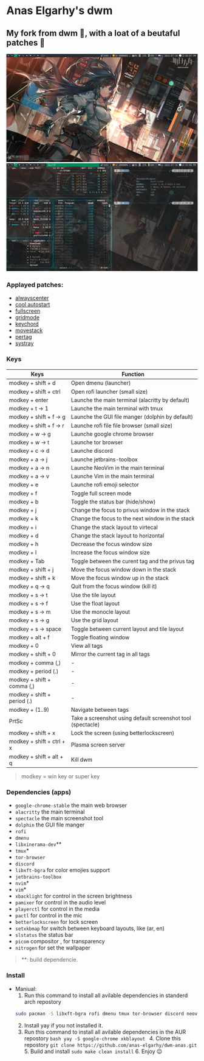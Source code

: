 # Anas Elgarhy's dwm
## My fork from dwm 🍴, with a loat of a beutaful patches 🥰

![dwm screenshot](./screenshots/dwm-0.1.0-6.2.png)
![dwm and alacritty](./screenshots/dwm_bpytop_and_ufetch-0.1.0-6.2.png)

### Applayed patches:
- [alwayscenter]()
- [cool autostart]()
- [fullscreen]()
- [gridmode]()
- [keychord]()
- [movestack]()
- [pertag]()
- [systray]()

### Keys
| Keys                           | Function                                           |
|--------------------------------|----------------------------------------------------|
| modkey + shift + d             | Open dmenu (launcher)                              |
| modkey + shift + ctrl          | Open rofi launcher (small size)                    |
| modkey + enter                 | Launche the main terminal (alacritty by default)      |
| modkey + t -> 1                | Launche the main terminal with tmux                   |
| modkey + shift + f -> g        | Launche the GUI file manger (dolphin by default)      |
| modkey + shift + f -> r        | Launche rofi file file browser (small size)           |
| modkey + w -> g                | Launche google chrome browser                         |
| modkey + w -> t                | Launche tor browser                                   |
| modkey + c -> d                | Launche discord                                      |
| modkey + a -> j                | Launche jetbrains-toolbox                            |
| modkey + a -> n                | Launche NeoVim in the main terminal                  |
| modkey + a -> v                | Launche Vim in the main terminal                     |
| modkey + e                     | Launche rofi emoji selector                          |
| modkey + f                     | Toggle full screen mode                              |
| modkey + b                     | Toggle the status bar (hide/show)                    |
| modkey + j                     | Change the focus to privus window in the stack       |
| modkey + k                     | Change the focus to the next window in the stack     |
| modkey + i                     | Change the stack layout to virtecal                  |
| modkey + d                     | Change the stack layout to horizontal                |
| modkey + h                     | Decrease the focus window size                       |
| modkey + l                     | Increase the focus window size                       |
| modkey + Tab                   | Toggle between the curent tag and the privus tag     |
| modkey + shift + j             | Move the focus window down in the stack              |
| modkey + shift + k             | Move the focus window up in the stack                |
| modkey + q -> q                | Quit from the focus window (kill it)                 |
| modkey + s -> t                | Use the tile layout                                  |
| modkey + s -> f                | Use the float layout                                  |
| modkey + s -> m                | Use the monocle layout                                  |
| modkey + s -> g                | Use the grid layout                                  |
| modkey + s -> space            | Toggle between current layout and tile layout        |
| modkey + alt + f               | Toggle floating window                               |
| modkey + 0                     | View all tags                                         |
| modkey + shift + 0             | Mirror the current tag in all tags                   |
| modkey + comma (,)             | -                                                    |
| modkey + period (.)            | -                                                    |
| modkey + shift + comma (,)     | -                                                    |
| modkey + shift + period (.)    | -                                                    |
| modkey + (1..9)                | Navigate between tags                                |
| PrtSc                          | Take a screenshot using default screenshot tool (spectacle) |
| modkey + shift + x             | Lock the screen (using betterlockscreen)             |
| modkey + shift + ctrl + x      | Plasma screen server                                 |
| modkey + shift + alt + q       | Kill dwm                                             |

> modkey = win key or super key

### Dependencies (apps)
- `google-chrome-stable` the main web browser
- `alacritty` the main terminal
- `spectacle` the main screenshot tool 
- `dolphin` the GUI file manger
- `rofi`
- `dmenu`
- `libxinerama-dev`\*\*
- `tmux`\*
- `tor-browser`
- `discord`
- `libxft-bgra` for color emojies support
- `jetbrains-toolbox`
- `nvim`\*
- `vim`\*
- `xbacklight` for control in the screen brightness
- `pamixer` for control in the audio level
- `playerctl` for control in the media
- `pactl` for control in the mic
- `betterlockscreen` for lock screen
- `setxkbmap` for switch between keyboard layouts, like (ar, en)
- `slstatus` the status bar
- `picom` compositor , for transparency
- `nitrogen` for set the wallpaper

> \*\*: build dependencie.

### Install
- Maniual:
  1. Run this command to install all avilable dependencies in standerd arch repostory
    ```bash
    sudo pacman -S libxft-bgra rofi dmenu tmux tor-browser discord neovim jetbrains-toolbox vim pamixer playerctl betterlockscreen dolphin spectacle alacritty picom nitrogen libxinerama 
    ```
    2. Install yay if you not installed it.
    3. Run this command to install all avilable dependencies in the AUR repostory
      ```bash
      yay -S google-chrome xkblayout
      ```
      4. Clone this repostory `git clone https://github.com/anas-elgarhy/dwm-anas.git`
      5. Build and install `sudo make clean install`
      6. Enjoy 😉
